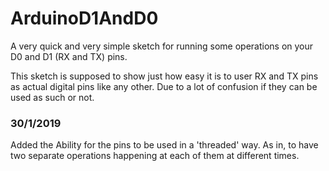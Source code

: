# ArduinoD1AndD0
A very quick and very simple sketch for running some operations on your D0 and D1 (RX and TX) pins.

This sketch is supposed to show just how easy it is to user RX and TX pins as actual digital pins like any other.
Due to a lot of confusion if they can be used as such or not. 

### 30/1/2019
Added the Ability for the pins to be used in a 'threaded' way. As in, to have two separate operations happening at each of them at different times. 
